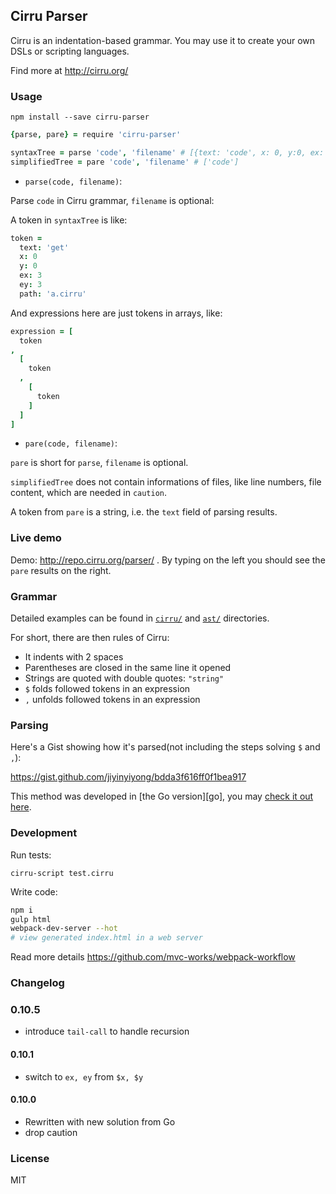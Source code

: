 
Cirru Parser
------

Cirru is an indentation-based grammar.
You may use it to create your own DSLs or scripting languages.

Find more at http://cirru.org/

### Usage

```
npm install --save cirru-parser
```

```coffee
{parse, pare} = require 'cirru-parser'

syntaxTree = parse 'code', 'filename' # [{text: 'code', x: 0, y:0, ex: 4, ey: 1}]
simplifiedTree = pare 'code', 'filename' # ['code']
```

* `parse(code, filename)`:

Parse `code` in Cirru grammar, `filename` is optional:

A token in `syntaxTree` is like:

```coffee
token =
  text: 'get'
  x: 0
  y: 0
  ex: 3
  ey: 3
  path: 'a.cirru'
```

And expressions here are just tokens in arrays, like:

```coffee
expression = [
  token
,
  [
    token
  ,
    [
      token
    ]
  ]
]
```

* `pare(code, filename)`:

`pare` is short for `parse`, `filename` is optional.

`simplifiedTree` does not contain informations of files,
like line numbers, file content, which are needed in `caution`.

A token from `pare` is a string, i.e. the `text` field of parsing results.

### Live demo

Demo: http://repo.cirru.org/parser/ .
By typing on the left you should see the `pare` results on the right.

### Grammar

Detailed examples can be found in [`cirru/`][cirru] and [`ast/`][ast] directories.

[cirru]: https://github.com/Cirru/cirru-parser/tree/master/cirru
[ast]: https://github.com/Cirru/cirru-parser/tree/master/ast

For short, there are then rules of Cirru:

* It indents with 2 spaces
* Parentheses are closed in the same line it opened
* Strings are quoted with double quotes: `"string"`
* `$` folds followed tokens in an expression
* `,` unfolds followed tokens in an expression

### Parsing

Here's a Gist showing how it's parsed(not including the steps solving `$` and `,`):

https://gist.github.com/jiyinyiyong/bdda3f616ff0f1bea917

This method was developed in [the Go version][go], you may [check it out here][sf].

[sf]: http://blog.segmentfault.com/jiyinyiyong/1190000000636303

### Development

Run tests:

```
cirru-script test.cirru
```

Write code:

```bash
npm i
gulp html
webpack-dev-server --hot
# view generated index.html in a web server
```

Read more details https://github.com/mvc-works/webpack-workflow

### Changelog

### 0.10.5

* introduce `tail-call` to handle recursion

#### 0.10.1

* switch to `ex, ey` from `$x, $y`

#### 0.10.0

* Rewritten with new solution from Go
* drop caution

### License

MIT
